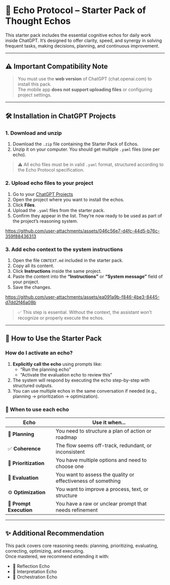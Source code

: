 # 🧠 Echo Protocol – Starter Pack of Thought Echos

This starter pack includes the essential cognitive echos for daily work inside ChatGPT. It’s designed to offer clarity, speed, and synergy in solving frequent tasks, making decisions, planning, and continuous improvement.

---

## ⚠️ Important Compatibility Note

> You must use the **web version** of ChatGPT (chat.openai.com) to install this pack.  
> The mobile app **does not support uploading files** or configuring project settings.

---

## 🛠️ Installation in ChatGPT Projects

### 1. Download and unzip

1. Download the `.zip` file containing the Starter Pack of Echos.
2. Unzip it on your computer. You should get multiple `.yaml` files (one per echo).

> ⚠️ All echo files must be in valid `.yaml` format, structured according to the Echo Protocol specification.

### 2. Upload echo files to your project

1. Go to your [ChatGPT Projects](https://chatgpt.com/)
2. Open the project where you want to install the echos.
3. Click **Files**.
4. Upload the `.yaml` files from the starter pack.
5. Confirm they appear in the list. They’re now ready to be used as part of the project’s reasoning system.

https://github.com/user-attachments/assets/046c56e7-d4fc-44d5-b76c-359f88436313

### 3. Add echo context to the system instructions

1. Open the file `CONTEXT.md` included in the starter pack.
2. Copy all its content.
3. Click **Instructions** inside the same project.
4. Paste the content into the **“Instructions”** or **“System message”** field of your project.
5. Save the changes.

https://github.com/user-attachments/assets/ea091a9b-f846-4be3-8445-d7dd2f46a08b

> ✅ This step is essential. Without the context, the assistant won’t recognize or properly execute the echos.

---

## 📘 How to Use the Starter Pack

### How do I activate an echo?

1. **Explicitly call the echo** using prompts like:
   - “Run the planning echo”
   - “Activate the evaluation echo to review this”
2. The system will respond by executing the echo step-by-step with structured outputs.
3. You can use multiple echos in the same conversation if needed (e.g., planning → prioritization → optimization).

### 🧠 When to use each echo

| Echo                    | Use it when...                                               |
| ----------------------- | ------------------------------------------------------------ |
| 🧭 **Planning**         | You need to structure a plan of action or roadmap            |
| ✅ **Coherence**        | The flow seems off-track, redundant, or inconsistent         |
| 🔢 **Prioritization**   | You have multiple options and need to choose one             |
| 🧪 **Evaluation**       | You want to assess the quality or effectiveness of something |
| ⚙️ **Optimization**     | You want to improve a process, text, or structure            |
| 🔁 **Prompt Execution** | You have a raw or unclear prompt that needs refinement       |

---

## ✨ Additional Recommendation

This pack covers core reasoning needs: planning, prioritizing, evaluating, correcting, optimizing, and executing.  
Once mastered, we recommend extending it with:

- 🧘 Reflection Echo
- 🧠 Interpretation Echo
- 🧩 Orchestration Echo
